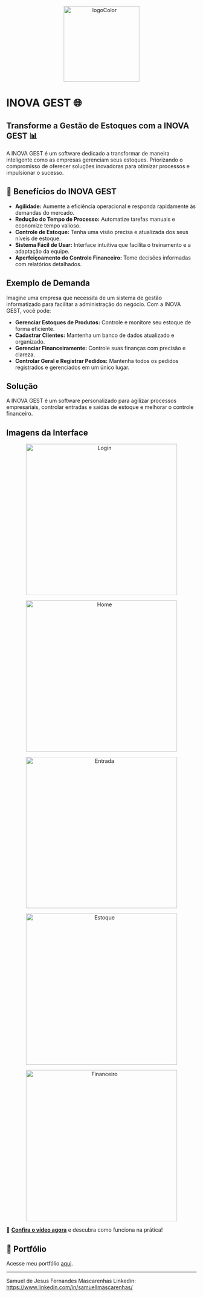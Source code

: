 <p align="center">
  <img src="https://github.com/user-attachments/assets/b4717e35-18d8-4697-9dab-c597ba131da7" alt="logoColor" width="200"/>
</p>

# INOVA GEST 🌐
## Transforme a Gestão de Estoques com a INOVA GEST 📊

A INOVA GEST é um software dedicado a transformar de maneira inteligente como as empresas gerenciam seus estoques. Priorizando o compromisso de oferecer soluções inovadoras para otimizar processos e impulsionar o sucesso.

## 🚀 Benefícios do INOVA GEST

- **Agilidade:** Aumente a eficiência operacional e responda rapidamente às demandas do mercado.
- **Redução do Tempo de Processo:** Automatize tarefas manuais e economize tempo valioso.
- **Controle de Estoque:** Tenha uma visão precisa e atualizada dos seus níveis de estoque.
- **Sistema Fácil de Usar:** Interface intuitiva que facilita o treinamento e a adaptação da equipe.
- **Aperfeiçoamento do Controle Financeiro:** Tome decisões informadas com relatórios detalhados.

## Exemplo de Demanda

Imagine uma empresa que necessita de um sistema de gestão informatizado para facilitar a administração do negócio. Com a INOVA GEST, você pode:

- **Gerenciar Estoques de Produtos:** Controle e monitore seu estoque de forma eficiente.
- **Cadastrar Clientes:** Mantenha um banco de dados atualizado e organizado.
- **Gerenciar Financeiramente:** Controle suas finanças com precisão e clareza.
- **Controlar Geral e Registrar Pedidos:** Mantenha todos os pedidos registrados e gerenciados em um único lugar.

## Solução

A INOVA GEST é um software personalizado para agilizar processos empresariais, controlar entradas e saídas de estoque e melhorar o controle financeiro.

## Imagens da Interface
<p align="center">
  <img src="https://github.com/user-attachments/assets/5a782858-c1d9-40d4-8a2b-211d42784cbd" alt="Login" width="400"/>
</p>
<p align="center">
  <img src="https://github.com/user-attachments/assets/29da56b5-778f-45b8-bdd3-451625cef97c" alt="Home" width="400"/>
</p>
<p align="center">
  <img src="https://github.com/user-attachments/assets/9d0c130b-a7b1-4d4a-86d2-21ace3fc493d" alt="Entrada" width="400"/>
</p>
<p align="center">
  <img src="https://github.com/user-attachments/assets/832ae95f-9c05-464a-b9f7-78915f9b8d03" alt="Estoque" width="400"/>
</p>
<p align="center">
  <img src="https://github.com/user-attachments/assets/f8b6a971-28c3-4e0d-a7e8-57802fec525b" alt="Financeiro" width="400"/>
</p>

🔗 **[Confira o vídeo agora](https://www.linkedin.com/posts/samuellmascarenhas_fullstack-gestaetodeestoque-soluaexaelesinovadoras-activity-7197367181993500672-7eM_?utm_source=share&utm_medium=member_desktop)** e descubra como funciona na prática!

## 👤 Portfólio

Acesse meu portfólio [aqui](https://samuellmascarenhas.github.io/Portfolio/).

---
Samuel de Jesus Fernandes Mascarenhas
Linkedin: https://www.linkedin.com/in/samuellmascarenhas/
